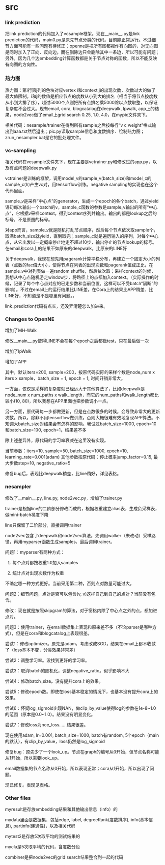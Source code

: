 # src

### link prediction
把link prediction的代码加入了vcsample框架。现在__main__.py是link prediction的代码，main0.py是原先节点分类的代码。目前能正常运行。不过细节方面可能有一些问题有待修正：openne是把所有图都视作有向图的，对无向图是同时加入了正向、反向边，而在删除边只会删除其中一条边，所以可能有问题；另外，因为几个边embedding计算函数都是关于节点对称的函数，所以不能反映有向图的方向性。

### 热力图
热力图：第i行第j列的色块对应vertex i和context j的出现次数，次数过大的做了最大值限制。i和j的数值是相应节点的度数从小到大的排名（相当于将节点按度数从小到大排了序），超过5000个点则把所有点排名乘5000除以点数取整，以保证复杂度不会过大。现有email, cora, blogcatalog在deepwalk, lpwalk, app上的结果，node2vec做了email上grid search 0.25, 1.0, 4.0，在mypic文件夹下。

相关代码：nesample/trainer在得到所有sample之后按每行“v c weight”格式输出到aaa.txt然后退出；pic.py读取sample信息和度数排序、绘制热力图；zrun_nesampler.bat是它的批处理文件。

### vc-sampling
相关代码在vcsample文件夹下，现在主要是vctrainer.py和修改过的app.py，以及有点问题的deepwalk.py

vctrainer是训练的框架，调用model_v的sample_v(batch_size)和model_c的sample_c(h)产生vc对，用tensorflow训练。negative sampling的实现也在这个代码里面。

sample_v是采样“中心点”的generator，生成一个epoch的各个batch，通过yield语句每次输出一个batch的v。sample_c函数的参数是sample_v输出的所有“中心点”，它根据v采样context，得到context序列并输出。输出的都是lookup之后的标号，不是原图的标号。

对app而言，sample_v就是随机打乱节点顺序，然后每个节点依次取sample个，取满batch_size就yield，直到取完；sample_c就是遍历输入的序列，对每个中心点，从它出发以一定概率停止地走不超过10步，输出停止的节点lookup的标号。在email和cora上的结果不如原来的deepwalk，比原来的LINE好

关于deepwalk，我现在想先用pagerank计算平稳分布，再建立一个固定大小的列表（点数的fac倍大小），使得节点在列表的出现次数和pagerank值成正比，在sample_v中对列表做一遍random shuffle，然后依次取；采样context的时候，我想从中心点随机游走window步，将路径上的点都加入context。（实际操作的时候，记录了每个中心点对应的已走步数和当前位置，这样可以不受batch“隔断”的影响）。不过在email上的运行结果比LINE差，在Cora上的结果比APP稍差、比LINE好，不知道是不是哪里有问题。。

link_prediction代码有点长，还没弄清楚怎么加进来。

### Changes to OpenNE
增加了MH-Walk

修改__main__.py使得LINE不会在每个epoch之后都做test，只在最后做一次

增加了lpWalk

增加了APP

其中，默认iters=200, sample=200，按原代码实际的采样个数是node_num x iters x sample，batch_size = 1, epoch = 1, 时间开销非常大。

一方面，仅仅是采样的复杂度就已经远大于其他算法了，比如deepwalk是node_num x num_paths x walk_length，而它的num_paths和walk_length都比较小(10, 80)，所以我想在APP里面也把参数调小一点。

另一方面，原代码每一步都做更新，但是在点数很多的时候，会导致非常大的更新次数。所以，除非不用tensorflow做训练，否则大概很难有效地复现APP算法。不知调大batch_size对结果会有怎样的影响。我试过batch_size=1000, epoch=10和batch_size=100, epoch=1，结果差不多

除上述差异外，原代码的学习率衰减在这里没有实现。

当前参数：iters=10, sample=50, batch_size=1000, epoch=10, learning_rate=0.001(adam) 其他参数按原代码：停止概率jump_factor=0.15, 最大步数step=10, negative_ratio=5

修复bug后，表现比deepwalk稍差，比line稍好，详见表格。

### nesampler
修改了__main__.py, line.py, node2vec.py，增加了trainer.py

trainer是根据line的二阶部分修改而成的，根据权重建立alias表，生成负采样表，做mini-batch梯度下降

line只保留了二阶部分，直接调用trainer

node2vec包含了deepwalk和node2vec算法，先调用walker（未改动）采样路径，再用myparser函数生成samples，最后调用trainer。

问题1：myparser有两种方式：

1. 每个点对都按权重1.0加入samples

2. 统计点对出现次数作为权重

不确定哪一种方式更好。当前采用第二种，否则点对数量可能过大。

问题2：细节问题，点对是否可以包含(v, v)这样自己到自己的点对？当前没有包含。

修改：现在就是按照skipgram的算法，对于窗格内除了中心点之外的点，都加进点对。

问题3：使用trainer，在email数据集上表现和原来差不多（不论parser是哪种方式），但是在cora和blogcatalog上表现很差。

尝试1：修改optimizer。原先是adam，考虑改成SGD，结果在email上都不收敛了（loss基本不变，分类效果非常差）

尝试2：调整学习率。没找到更好的学习率。

尝试3：取消batch的随机化，调整negative_ratio。似乎影响不大

尝试4：修改batch_size。没有提升cora上的效果。

尝试5：修改epoch数。即使在loss基本稳定的情况下，也基本没有提升cora上的效果。

尝试6：怀疑log_sigmoid出现NAN，做clip_by_value使得log的参数在1e-8~1.0的范围（原本是0.0~1.0）。结果没有明显变化。

尝试7：修改loss为nce_loss……结果很差。

现在使用adam, lr=0.001, batch_size=1000, batch有random, 5个epoch（main的默认），有clip_by_value，loss仍然是log_sigmoid

修复bug：原先少了一个look_up。节点在graph的编号从0开始，但节点名称可能从1开始，所以需要look_up。

email数据集的节点名称从0开始，所以表现正常；cora从1开始，所以出现了问题。

现已修复。表现见表格。

### Other files
myresult是存放embedding结果和其他输出信息（info）的

mydata里面是数据集，包括edge, label, degreeRank(度数排序), info(基本信息), partinfo(连通性)，以及相关代码

mytest2是存放5次取平均的测试结果的

mycla是5次取平均的代码，含度数分段

combiner是把node2vec的grid search结果整合到一起的代码

